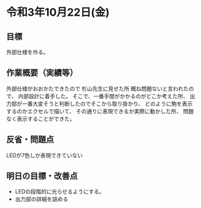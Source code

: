 # 令和3年10月22日(金)

## 目標
外部仕様を作る。

## 作業概要（実績等）

外部仕様がおおかたできたので
杉山先生に見せた所
概ね問題ないと言われたので、
内部設計に着手した。
そこで、一番手間がかかるのがどこか考えた所、
出力部が一番大変そうと判断したのでそこから取り掛かり、
どのように駒を表示するのかエクセルで描いて、
その通りに表現できるか実際に動かした所、
問題なく表示することができた。
                            	
			
## 反省・問題点	
LEDが7色しか表現できていない


## 明日の目標・改善点
* LEDの段階的に光らせるようにする。
* 出力部の詳細を詰める
